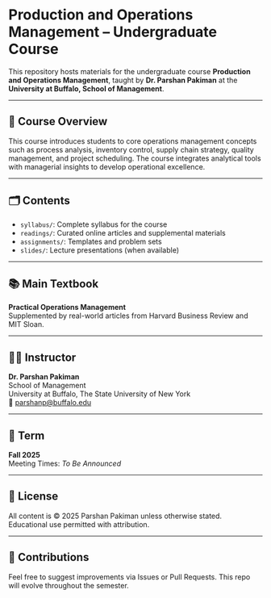 # Production and Operations Management – Undergraduate Course

This repository hosts materials for the undergraduate course **Production and Operations Management**, taught by **Dr. Parshan Pakiman** at the **University at Buffalo, School of Management**.

---

## 🧭 Course Overview

This course introduces students to core operations management concepts such as process analysis, inventory control, supply chain strategy, quality management, and project scheduling. The course integrates analytical tools with managerial insights to develop operational excellence.

---

## 🗂️ Contents

- `syllabus/`: Complete syllabus for the course  
- `readings/`: Curated online articles and supplemental materials  
- `assignments/`: Templates and problem sets  
- `slides/`: Lecture presentations (when available)

---

## 📚 Main Textbook

**Practical Operations Management**  
Supplemented by real-world articles from Harvard Business Review and MIT Sloan.

---

## 🧑‍🏫 Instructor

**Dr. Parshan Pakiman**  
School of Management  
University at Buffalo, The State University of New York  
📧 parshanp@buffalo.edu

---

## 📅 Term

**Fall 2025**  
Meeting Times: *To Be Announced*

---

## 🔗 License

All content is © 2025 Parshan Pakiman unless otherwise stated. Educational use permitted with attribution.

---

## 🤝 Contributions

Feel free to suggest improvements via Issues or Pull Requests. This repo will evolve throughout the semester.
